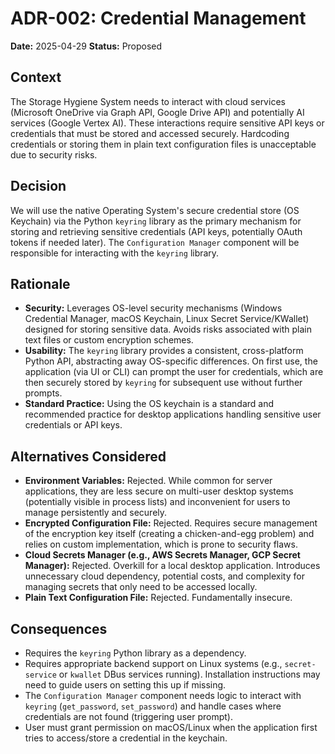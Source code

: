 # ADR-002: Credential Management

**Date:** 2025-04-29
**Status:** Proposed

## Context

The Storage Hygiene System needs to interact with cloud services (Microsoft OneDrive via Graph API, Google Drive API) and potentially AI services (Google Vertex AI). These interactions require sensitive API keys or credentials that must be stored and accessed securely. Hardcoding credentials or storing them in plain text configuration files is unacceptable due to security risks.

## Decision

We will use the native Operating System's secure credential store (OS Keychain) via the Python `keyring` library as the primary mechanism for storing and retrieving sensitive credentials (API keys, potentially OAuth tokens if needed later). The `Configuration Manager` component will be responsible for interacting with the `keyring` library.

## Rationale

*   **Security:** Leverages OS-level security mechanisms (Windows Credential Manager, macOS Keychain, Linux Secret Service/KWallet) designed for storing sensitive data. Avoids risks associated with plain text files or custom encryption schemes.
*   **Usability:** The `keyring` library provides a consistent, cross-platform Python API, abstracting away OS-specific differences. On first use, the application (via UI or CLI) can prompt the user for credentials, which are then securely stored by `keyring` for subsequent use without further prompts.
*   **Standard Practice:** Using the OS keychain is a standard and recommended practice for desktop applications handling sensitive user credentials or API keys.

## Alternatives Considered

*   **Environment Variables:** Rejected. While common for server applications, they are less secure on multi-user desktop systems (potentially visible in process lists) and inconvenient for users to manage persistently and securely.
*   **Encrypted Configuration File:** Rejected. Requires secure management of the encryption key itself (creating a chicken-and-egg problem) and relies on custom implementation, which is prone to security flaws.
*   **Cloud Secrets Manager (e.g., AWS Secrets Manager, GCP Secret Manager):** Rejected. Overkill for a local desktop application. Introduces unnecessary cloud dependency, potential costs, and complexity for managing secrets that only need to be accessed locally.
*   **Plain Text Configuration File:** Rejected. Fundamentally insecure.

## Consequences

*   Requires the `keyring` Python library as a dependency.
*   Requires appropriate backend support on Linux systems (e.g., `secret-service` or `kwallet` DBus services running). Installation instructions may need to guide users on setting this up if missing.
*   The `Configuration Manager` component needs logic to interact with `keyring` (`get_password`, `set_password`) and handle cases where credentials are not found (triggering user prompt).
*   User must grant permission on macOS/Linux when the application first tries to access/store a credential in the keychain.